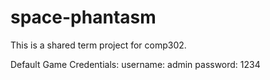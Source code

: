 # space-phantasm
This is a shared term project for comp302. 

Default Game Credentials:
  username: admin
  password: 1234

